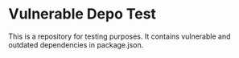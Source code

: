 # Vulnerable Depo Test
This is a repository for testing purposes. It contains vulnerable and outdated dependencies in package.json.

